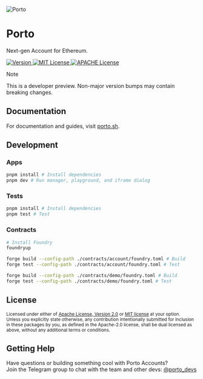 ![Porto](https://github.com/ithacaxyz/porto/blob/main/.github/banner.png)

# Porto

Next-gen Account for Ethereum.

<p>
  <a href="https://www.npmjs.com/package/porto">
    <picture>
      <source media="(prefers-color-scheme: dark)" srcset="https://img.shields.io/npm/v/porto?colorA=21262d&colorB=21262d&style=flat">
      <img src="https://img.shields.io/npm/v/porto?colorA=f6f8fa&colorB=f6f8fa&style=flat" alt="Version">
    </picture>
  </a>
  <a href="https://github.com/ithacaxyz/porto/blob/main/LICENSE-MIT">
    <picture>
      <source media="(prefers-color-scheme: dark)" srcset="https://img.shields.io/badge/license-MIT-blue.svg?colorA=21262d&colorB=21262d&style=flat">
      <img src="https://img.shields.io/badge/license-MIT-blue.svg?colorA=f6f8fa&colorB=f6f8fa&style=flat" alt="MIT License">
    </picture>
  </a>
  <a href="https://github.com/ithacaxyz/porto/blob/main/LICENSE-APACHE">
    <picture>
      <source media="(prefers-color-scheme: dark)" srcset="https://img.shields.io/badge/license-APACHE-blue.svg?colorA=21262d&colorB=21262d&style=flat">
      <img src="https://img.shields.io/badge/license-APACHE-blue.svg?colorA=f6f8fa&colorB=f6f8fa&style=flat" alt="APACHE License">
    </picture>
  </a>
</p>

> [!NOTE]
> This is a developer preview. Non-major version bumps may contain breaking changes.

## Documentation

For documentation and guides, visit [porto.sh](https://porto.sh).

## Development

### Apps

```bash
pnpm install # Install dependencies
pnpm dev # Run manager, playground, and iframe dialog
```

### Tests

```bash
pnpm install # Install dependencies
pnpm test # Test
```

### Contracts

```bash
# Install Foundry
foundryup

forge build --config-path ./contracts/account/foundry.toml # Build
forge test --config-path ./contracts/account/foundry.toml # Test

forge build --config-path ./contracts/demo/foundry.toml # Build
forge test --config-path ./contracts/demo/foundry.toml # Test
```

## License

<sup>
Licensed under either of <a href="LICENSE-APACHE">Apache License, Version
2.0</a> or <a href="LICENSE-MIT">MIT license</a> at your option.
</sup>

<br>

<sub>
Unless you explicitly state otherwise, any contribution intentionally submitted
for inclusion in these packages by you, as defined in the Apache-2.0 license,
shall be dual licensed as above, without any additional terms or conditions.
</sub>

## Getting Help

Have questions or building something cool with Porto Accounts?  
Join the Telegram group to chat with the team and other devs: [@porto_devs](https://t.me/porto_devs)
